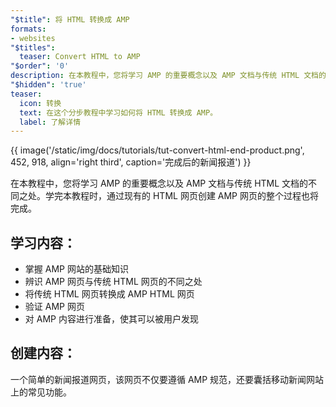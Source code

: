 ```yaml
---
"$title": 将 HTML 转换成 AMP
formats:
- websites
"$titles":
  teaser: Convert HTML to AMP
"$order": '0'
description: 在本教程中，您将学习 AMP 的重要概念以及 AMP 文档与传统 HTML 文档的不同之处。待学完本教程时…
"$hidden": 'true'
teaser:
  icon: 转换
  text: 在这个分步教程中学习如何将 HTML 转换成 AMP。
  label: 了解详情
---
```


{{ image('/static/img/docs/tutorials/tut-convert-html-end-product.png', 452, 918, align='right third', caption='完成后的新闻报道') }}

在本教程中，您将学习 AMP 的重要概念以及 AMP 文档与传统 HTML 文档的不同之处。学完本教程时，通过现有的 HTML 网页创建 AMP 网页的整个过程也将完成。

## 学习内容：

- 掌握 AMP 网站的基础知识
- 辨识 AMP 网页与传统 HTML 网页的不同之处
- 将传统 HTML 网页转换成 AMP HTML 网页
- 验证 AMP 网页
- 对 AMP 内容进行准备，使其可以被用户发现

## 创建内容：

一个简单的新闻报道网页，该网页不仅要遵循 AMP 规范，还要囊括移动新闻网站上的常见功能。
